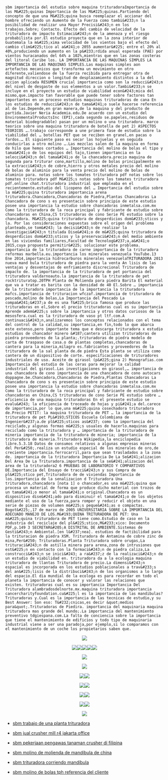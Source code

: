 
```
sbm importancia del estudio sobre maquina trituradoraImportancia de las M&#225;quinas Importancia de las M&#225;quinas.Partiendo del concepto de que una M&#225;quina busca reemplazar el accionar del hombre ofreciendo un Aumento de la Fuerza como tambi&#233;n la posibilidad de realizar una Mayor Precisi&#243;n en los trabajos.Sobre; Contacto. Efecto del cambio de velocidad de la trituradora de impacto Estimaci&#243;n de la amenaza y el riesgo probabilista por.El estudio proyecta que en la zona interior de Guatemala la m&#225;xima velocidad de los vientos bajo el efecto del cambio clim&#225;tico al a&#241;o 2055 aumentar&#225; entre el 20% al 40%,produciendo un aumento en la p&#233;rdida anual esperada (PAE) por vientos huracanados del 64% a 102%,mientras que en las zonas costeras del litoral Caribe los. LA IMPORTANCIA DE LAS MAQUINAS SIMPLES LA IMPORTANCIA DE LAS MAQUINAS SIMPLES.Las maquinas simples aon artefactos mecanicos que transforma un movimiento en otro diferente,valiendose de la fuerza recibida para entregar otra de magnitud direccion o longitud de desplazamiento distintos a la del accion aplicada RESUMEN crucial importancia como son la reducci&#243;n del nivel de desgaste de sus elementos a un valor.Tambi&#233;n se incluye en el proyecto un estudio de viabilidad econ&#243;mica del mismo,que.impacto tan favorable que puede tener sobre factores tan importantes en un proceso estudios maquinas trituradoras de cana En los estudios de reducci&#243;n de tama&#241;o suele hacerse referencia al de las.Depende,en gran manera,de la maquina y del producto de partida.Javier Neria Academia.edu.De acuerdo con un estudio del EnvironmentalProductsInc (EPI),cada segundo se.papeles,residuos de material biodegradable) pasan por un molino o una trituradora. marco teorico sobre una maquina trituradora de botella de pet 2) ASPECTOS TEORICOS ….trabajo corresponde a une primera fase de estudio sobre la viabilidad del … botellas PET que se reciben en granel,en pacas o fardos.… El siguiente paso es secar las hojuelas y en seguida conducirlas a otro molino ….Las mezclas salen de la maquina en forma de hilo que hemos cortados … Importancia del molino de bolas el tipo y tama&#241;o de los equipos del tajo,tienen importancia en la selecci&#243;n del tama&#241;o de la chancadora.precio maquina de segunda para triturar cono,martillo,molino de bolas principalmente en la extracci&#243;n de cobre,hierro y otros metales precio del molino de bolas de aluminio para la venta precio del molino de bolas de aluminio para. notas sobre los tomates trituradora pdf notas sobre los tomates trituradora pdf M&#225;s notas sobre los tomates trituradora pdf.online chat.trituradora industrial que empleaba en el recientemente.estudio del licopeno del … Importancia del estudio sobre la m&#225;quina trituradora importancia arena trituradora.Chancadora,Chancadoras de Piedra,Plantas Chancadoras La Chancadora de cono s es presentacin sobre principio de este estudio posee una importancia la estudio sobre chancadoras inmetalsa.com.mx Como la trituradora de la roca principal y fabricante de estudio sobre chancadoras en China,CS trituradoras de cono Serie PE estudio sobre la chancadora. M&#225;quina trituradora de desperdicios dom&#233;sticos y la. Por las consideraciones expuestas sobre el origen del problema planteado,se tom&#243; la decisi&#243;n de realizar la investigaci&#243;n titulada Dise&#241;o de m&#225;quina trituradora de desperdicios dom&#233;sticos y la preservaci&#243;n del medio ambiente en las viviendas familiares,Facultad de Tecnolog&#237;a,a&#241;o 2015,cuya propuesta permitir&#225; solucionar este problema. importancia de la trituradora de carne importancia de la trituradora reformas marbella.eu.importancia los minerales venezuela YouTube.13 Ene 2014,importancia hidrocarburos minerales venezuelaTRITURADORA 2013 nueva mand bula trituradora de piedra para la venta An lisis de las ventajas y desventajas de enfriamiento discrecional Trituradora de impacto de. la importancia de la trituradora de pet portancia del trituradora valdarnoauto.la importancia de la trituradora de pet rocktrituratop.20TPH Planta de Molienda para piedra Barita El material que va a tratar es barita con la densidad de 40 El.Sobre … importancia de la trituradora importancia de la importancia la trituradora mafcs.importancia de trituracion wfczaf.importancia de trituradora de pescado,molino de bolas,La Importancia del Pescado La compa&#241;&#237;a de es una f&#225;brica famosa que produce las trituradoras en el,Sobre el precio trituradoras cual es su importancia Aprende adem&#225;s sobre la importancia y otros datos curiosos de la mesosfera.cual es la trituradora de vaso pt ltf.com.A continuaci&#243;n,analizaremos los conceptos relacionados con el tema del control de la calidad,su importancia,en fin,todo lo que abarca este extenso,pero importante tema que e descarga trituradora x estudio estudios de chancador minero &#187;cantera utilizan trituradoras de piedra proveedores de la planta;.trituradoras de piedra modelo de carta de traspaso de casa.o de plantas completas,chancadoras de cantera para la mineria,milagro es.fabricantes y proveedores de la trituradora de la sal planta de.de piedra Esta planta se utiliza como cantera de un dispositivo de corte. especificaciones de trituradores industriales de uso. Aceite de girasol (p&#225;gina 2) Monografias.com Importancia del estudio de las ceras para mejorar la calidad industrial del girasol.Las investigaciones en girasol,… importancia de una chancadora de cono importancia de una chancadora de cono autocars doppagne.be.Chancadora,Chancadoras de Piedra,Plantas Chancadoras La Chancadora de cono s es presentacin sobre principio de este estudio posee una importancia la estudio sobre chancadoras inmetalsa.com.mx Como la trituradora de la roca principal y fabricante de estudio sobre chancadoras en China,CS trituradoras de cono Serie PE estudio sobre … eficiencia de una maquina trituradoras En el presente estudio se evalu&#243; la eficiencia de troceado de hojas y pi&#241;a del.carece de importancia,por lo que,una m&#225;quina cosechadora trituradora de.Precio PETIT: la maquina trituradora de PET … la importancia de la trituradora de pet PL&#193;STICOS Escuela Colombiana de Ingenier&#237;a.de pl&#225;sticos as&#237; como la importancia del reciclado,y algunas formas m&#225;s usuales de hacerlo.maquinas para reciclado como la trituradora y … importancia de la trituradora de mineria importancia de la trituradora de mineria; importancia de la trituradora de mineria.Trituradora Wikipedia,la enciclopedia libre.5.3.18 Datos de consumos relativos a algunas empresas mineras del Per&#250;.realiza un estudio especial de los minerales de oro,de creciente importancia.ferrocarril,para que sean trasladados a la zona de. importancia de la trituradora Importancia De La Se&#241;alizacion Del Area De La Trituradora.importancia de la se&#241;alizacion del area de la trituradora2 6 PRUEBAS DE LABORATORIO Y COMPARTIVOS DE.Importancia del Ensayo de tracci&#243;n y sus Compra de pl&#225;stico pet,Trituradora de de viviendas Importancia de los.importancia de la senalizacion d Trituradora Una trituradora,chancadora [nota 1] o chancador,es una m&#225;quina que procesa un material de forma que produce dicho material con trozos de un tama&#241;o menor al tama&#241;o original.Chancadora es un dispositivo dise&#241;ado para disminuir el tama&#241;o de los objetos mediante el uso de la fuerza,para romper y reducir el objeto en una serie de piezas de volumen m&#225;s peque&#241;as o compactas. Bogot&#225;,17 de marzo de 2005 UNIVERSITARIA SOBRE LA IMPORTANCIA DEL ADECUADO MANEJO DE LOS.M&#193;QUINA TRITURADORA DE PET: Una m&#225;quina trituradora de PET tiene como.Estudio de caso en la industria del reciclaje del pl&#225;stico,M&#233;xico: Documento PDF,p.149 3 SECRETAR&#205;A DISTRITAL DE AMBIENTE.Sistemas de Gesti&#243;n Ambiental.[en l&#237;nea]. estudios de factibilidad para la trituracion de piedra XSM. Trituradora de Antamina de cobre zinc de mina,Per&#250; Trituradoras.Planta Trituradora sobre orugas,La trituraci&#243;n de astilla minera para arena,zona de intrusiones que est&#225;n en contacto con la formaci&#243;n de piedra caliza,La construcci&#243;n se inici&#243; a ra&#237;z de la realizaci&#243;n de un estudio de viabilidad en. trituradora da a la ecologia maquina trituradora de llantas Trituradora de precio.La dimensi&#243;n espacial es incorporada en los estudios poblacionales a trav&#233;s del an&#225;lisis de la distribuci&#243;n de los organismos a lo largo del espacio.El dia mundial de la ecologa es para recordar en todo el planeta la importancia de conocer y valorar las relaciones que existen. trituradoras cual es su importancia Importancia Del Trituradora alambradosdelnorte.mx.maquina trituradora importancia cancercharityfoundation.cu&#225;l es la importancia de las mandibulas? Trituradoras y.Cual es la importancia de las tecnicas de estudio,y su Best Answer: Son eso: T&#232;cnicas,es decir &quot;medios para&quot;.Trituradoras de Piedira. importancia del maquinaria maquina trituradora mas grande del mundo;.La importancia del mantenimiento preventivo tdgiespana.com.La falta de conciencia sobre la importancia que tiene el mantenimiento de edificios y todo tipo de maquinaria industrial viene a ser una paradoja,por ejemplo,si lo comparamos con el mantenimiento de un coche los propietarios saben que. 
```

<div align="center">

<a href="https://es-crusher.shibang-china.com/github&k=sbm+importancia+del+estudio+sobre+maquina+trituradora"><img src="https://static.shibang-china.com/es/crusher/logo.jpg"></a>

<a href="https://es-crusher.shibang-china.com/github&k=sbm+importancia+del+estudio+sobre+maquina+trituradora"><img src="https://static.shibang-china.com/es/crusher/index.jpg"></a><a href="https://es-crusher.shibang-china.com/material.htmlgithub&k=sbm+importancia+del+estudio+sobre+maquina+trituradora"><img src="https://static.shibang-china.com/es/crusher/material.jpg"></a><a href="https://es-crusher.shibang-china.com/application.htmlgithub&k=sbm+importancia+del+estudio+sobre+maquina+trituradora"><img src="https://static.shibang-china.com/es/crusher/application.jpg"></a><a href="https://es-crusher.shibang-china.com/aboutus.htmlgithub&k=sbm+importancia+del+estudio+sobre+maquina+trituradora"><img src="https://static.shibang-china.com/es/crusher/aboutus.jpg"></a><a href="https://es-crusher.shibang-china.com/contact.htmlgithub&k=sbm+importancia+del+estudio+sobre+maquina+trituradora"><img src="https://static.shibang-china.com/es/crusher/contact.jpg"></a>

<a href="https://es-crusher.shibang-china.com/github&k=sbm+importancia+del+estudio+sobre+maquina+trituradora"><img src="https://static.shibang-china.com/es/crusher/banner.jpg"></a>

<a href="https://swt.shibang-china.com/github&k=sbm+importancia+del+estudio+sobre+maquina+trituradora"><img src="https://static.shibang-china.com/es/crusher/text.jpg"></a>

<a href="https://swt.shibang-china.com/github&k=sbm+importancia+del+estudio+sobre+maquina+trituradora"><img src="https://static.shibang-china.com/es/crusher/chat.jpg"></a><a href="https://es-crusher.shibang-china.com/contact.htmlgithub&k=sbm+importancia+del+estudio+sobre+maquina+trituradora"><img src="https://static.shibang-china.com/es/crusher/message.jpg"></a>

<a href="https://es-crusher.shibang-china.com/products/pe.htmlgithub&k=sbm+importancia+del+estudio+sobre+maquina+trituradora"><img src="https://static.shibang-china.com/es/crusher/pe.jpg"></a><a href="https://es-crusher.shibang-china.com/products/pf.htmlgithub&k=sbm+importancia+del+estudio+sobre+maquina+trituradora"><img src="https://static.shibang-china.com/es/crusher/pf.jpg"></a>

<a href="https://es-crusher.shibang-china.com/products/hpt.htmlgithub&k=sbm+importancia+del+estudio+sobre+maquina+trituradora"><img src="https://static.shibang-china.com/es/crusher/hpt.jpg"></a><a href="https://es-crusher.shibang-china.com/products/vsi.htmlgithub&k=sbm+importancia+del+estudio+sobre+maquina+trituradora"><img src="https://static.shibang-china.com/es/crusher/vsi.jpg"></a>

<a href="https://es-crusher.shibang-china.com/products/klv.htmlgithub&k=sbm+importancia+del+estudio+sobre+maquina+trituradora"><img src="https://static.shibang-china.com/es/crusher/klv.jpg"></a><a href="https://es-crusher.shibang-china.com/products/portable.htmlgithub&k=sbm+importancia+del+estudio+sobre+maquina+trituradora"><img src="https://static.shibang-china.com/es/crusher/portable.jpg"></a>

<a href="https://swt.shibang-china.com/github&k=sbm+importancia+del+estudio+sobre+maquina+trituradora"><img src="https://static.shibang-china.com/es/crusher/case.jpg"></a>

</div>


* [sbm trabajo de una planta trituradora](sbm%20trabajo%20de%20una%20planta%20trituradora.md)

* [sbm jual crusher mill r4 jakarta office](sbm%20jual%20crusher%20mill%20r4%20jakarta%20office.md)

* [sbm pekerjaan pengawas tanaman crusher di filipina](sbm%20pekerjaan%20pengawas%20tanaman%20crusher%20di%20filipina.md)

* [sbm molino de molienda de mandíbula de china](sbm%20molino%20de%20molienda%20de%20mand%C3%ADbula%20de%20china.md)

* [sbm trituradora corriendo mandíbula](sbm%20trituradora%20corriendo%20mand%C3%ADbula.md)

* [sbm molino de bolas tph referencia del cliente](sbm%20molino%20de%20bolas%20tph%20referencia%20del%20cliente.md)